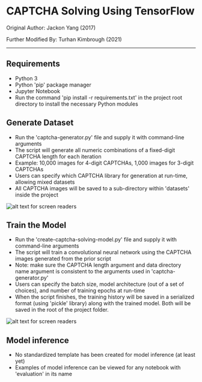 # CAPTCHA Solving Using TensorFlow

Original Author: Jackon Yang (2017)

Further Modified By: Turhan Kimbrough (2021)

---
## Requirements
- Python 3
- Python 'pip' package manager
- Jupyter Notebook
- Run the command 'pip install -r requirements.txt' in the project root directory to install the necessary Python modules

## Generate Dataset
- Run the 'captcha-generator.py' file and supply it with command-line arguments
- The script will generate all numeric combinations of a fixed-digit CAPTCHA length for each iteration 
- Example: 10,000 images for 4-digit CAPTCHAs, 1,000 images for 3-digit CAPTCHAs
- Users can specify which CAPTCHA library for generation at run-time, allowing mixed datasets
- All CAPTCHA images will be saved to a sub-directory within 'datasets' inside the project

![alt text for screen readers](captcha-generator.png?raw=true "script screenshot")

## Train the Model
- Run the 'create-captcha-solving-model.py' file and supply it with command-line arguments
- The script will train a convolutional neural network using the CAPTCHA images generated from the prior script
- Note: make sure the CAPTCHA length argument and data directory name argument is consistent to the arguments used in 'captcha-generator.py'
- Users can specify the batch size, model architecture (out of a set of choices), and number of training epochs at run-time
- When the script finishes, the training history will be saved in a serialized format (using 'pickle' library) along with the trained model. Both will be saved in the root of the project folder.

![alt text for screen readers](create-captcha-solving-model.png?raw=true "script screenshot")

## Model inference
- No standardized template has been created for model inference (at least yet)
- Examples of model inference can be viewed for any notebook with 'evaluation' in its name

